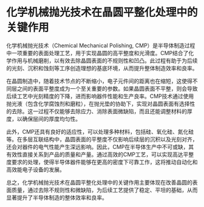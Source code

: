 # 化学机械抛光技术在晶圆平整化处理中的关键作用

化学机械抛光技术（Chemical Mechanical Polishing, CMP）是半导体制造过程中一项重要的表面处理工艺，用于实现晶圆的高平整度和光滑度。CMP结合了化学作用与机械磨削，以有效去除晶圆表面的不规则性和凹凸。此过程有助于为后续的光刻、沉积和蚀刻等工序创造理想的基底环境，从而提升整体制造效率和良率。

在晶圆制造中，随着技术节点的不断缩小，电子元件间的距离也在缩短，这使得不同层之间的表面平整度成为一个至关重要的参数。如果晶圆表面不平整，则会导致后续工艺中光刻精度的下降，进而影响器件性能和生产良率。CMP技术通过使用抛光液（包含化学腐蚀剂和磨粒），在抛光垫的协助下，实现对晶圆表面有选择性的去除。这一过程不仅能够去除应力、消除表面微缺陷，而且还能调整材料的厚度，以确保层间的厚度均匀性。

此外，CMP还具有良好的适应性，可以处理多种材料，包括硅、氧化硅、氮化硅等。在多层互联结构中，晶圆表面的平整度不仅影响后续层的沉积以及光刻对齐，还会对器件的电气性能产生深远影响。因此，CMP在半导体生产中不可或缺，其有效性直接关系到产品的质量和产量。通过高效的CMP工艺，可以实现高达平整度要求的处理，使得半导体器件能够在更高的密度下可靠工作，这将推动自动化和高效能电子设备的发展。

总之，化学机械抛光技术在晶圆平整化处理中的关键作用主要体现在改善晶圆的表面质量，通过去除不规则性和微缺陷，为后续工艺提供了稳定、平坦的基础，从而显著提升了半导体制造的整体效率和良率。